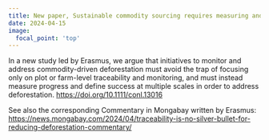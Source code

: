 ```yaml
---
title: New paper, Sustainable commodity sourcing requires measuring and governing land use change at multiple scales
date: 2024-04-15
image:
  focal_point: 'top'
---
```


<!--more-->

In a new study led by Erasmus, we argue that initiatives to monitor and address commodity-driven deforestation must avoid the trap of focusing only on plot or farm-level traceability and monitoring, and must instead measure progress and define success at multiple scales in order to address deforestation.
https://doi.org/10.1111/conl.13016

See also the corresponding Commentary in Mongabay written by Erasmus: 
https://news.mongabay.com/2024/04/traceability-is-no-silver-bullet-for-reducing-deforestation-commentary/